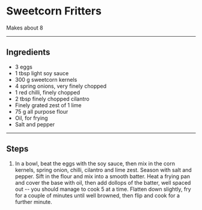 # Sweetcorn Fritters

Makes about 8

---

## Ingredients

* 3 eggs
* 1 tbsp light soy sauce
* 300 g sweetcorn kernels
* 4 spring onions, very finely chopped
* 1 red chilli, finely chopped
* 2 tbsp finely chopped cilantro
* Finely grated zest of 1 lime
* 75 g all purpose flour
* Oil, for frying
* Salt and pepper

---

## Steps

1.  In a bowl, beat the eggs with the soy sauce, then mix in the corn kernels, spring onion, chilli, cilantro and lime zest. Season with salt and pepper. Sift in the flour and mix into a smooth batter. Heat a frying pan and cover the base with oil, then add dollops of the batter, well spaced out -- you should manage to cook 5 at a time. Flatten down slightly, fry for a couple of minutes until well browned, then flip and cook for a further minute.